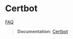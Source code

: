 # Certbot

[FAQ](../FAQ.md)

> **Documentation:** [Certbot](https://certbot.eff.org/instructions?ws=nginx&os=ubuntufocal)
